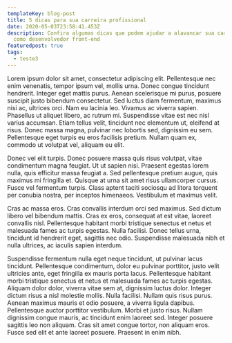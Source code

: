 ```yaml
---
templateKey: blog-post
title: 5 dicas para sua carreira profissional
date: 2020-05-03T23:58:41.453Z
description: Confira algumas dicas que podem ajudar a alavancar sua carreira
  como desenvolvedor front-end
featuredpost: true
tags:
  - teste3
---
```

Lorem ipsum dolor sit amet, consectetur adipiscing elit. Pellentesque nec enim venenatis, tempor ipsum vel, mollis urna. Donec congue tincidunt hendrerit. Integer eget mattis purus. Aenean scelerisque mi purus, posuere suscipit justo bibendum consectetur. Sed luctus diam fermentum, maximus nisi ac, ultrices orci. Nam eu lacinia leo. Vivamus ac viverra sapien. Phasellus ut aliquet libero, ac rutrum mi. Suspendisse vitae est nec nisl varius accumsan. Etiam tellus velit, tincidunt nec elementum ut, eleifend at risus. Donec massa magna, pulvinar nec lobortis sed, dignissim eu sem. Pellentesque eget turpis eu eros facilisis pretium. Nullam quam ex, commodo ut volutpat vel, aliquam eu elit.

Donec vel elit turpis. Donec posuere massa quis risus volutpat, vitae condimentum magna feugiat. Ut ut sapien nisi. Praesent egestas lorem nulla, quis efficitur massa feugiat a. Sed pellentesque pretium augue, quis maximus mi fringilla et. Quisque at urna sit amet risus ullamcorper cursus. Fusce vel fermentum turpis. Class aptent taciti sociosqu ad litora torquent per conubia nostra, per inceptos himenaeos. Vestibulum et maximus velit.

Cras ac massa eros. Cras convallis interdum orci sed maximus. Sed dictum libero vel bibendum mattis. Cras ex eros, consequat at est vitae, laoreet convallis nisl. Pellentesque habitant morbi tristique senectus et netus et malesuada fames ac turpis egestas. Nulla facilisi. Donec tellus urna, tincidunt id hendrerit eget, sagittis nec odio. Suspendisse malesuada nibh et nulla ultrices, ac iaculis sapien interdum.

Suspendisse fermentum nulla eget neque tincidunt, ut pulvinar lacus tincidunt. Pellentesque condimentum, dolor eu pulvinar porttitor, justo velit ultricies ante, eget fringilla ex mauris porta lacus. Pellentesque habitant morbi tristique senectus et netus et malesuada fames ac turpis egestas. Aliquam dolor dolor, viverra vitae sem at, dignissim luctus dolor. Integer dictum risus a nisl molestie mollis. Nulla facilisi. Nullam quis risus purus. Aenean maximus mauris et odio posuere, a viverra ligula dapibus. Pellentesque auctor porttitor vestibulum. Morbi et justo risus. Nullam dignissim congue mauris, ac tincidunt enim laoreet sed. Integer posuere sagittis leo non aliquam. Cras sit amet congue tortor, non aliquam eros. Fusce sed elit et ante laoreet posuere. Praesent in enim nibh.